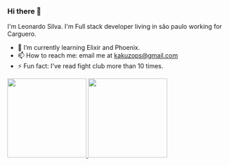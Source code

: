 ### Hi there 👋

I'm Leonardo Silva. I'm Full stack developer living in são paulo working for Carguero.

- 🌱 I’m currently learning Elixir and Phoenix. 
- 📫 How to reach me: email me at kakuzops@gmail.com
- ⚡ Fun fact: I've read fight club more than 10 times.

<div>
  <a href="https://github.com/kakuzops">
  <img height="180em" src="https://github-readme-stats.vercel.app/api?username=kakuzops&show_icons=true&theme=dark&include_all_commits=true&count_private=true"/>
  <img height="180em" src="https://github-readme-stats.vercel.app/api/top-langs/?username=kakuzops&layout=compact&theme=dracula"/>

</div>
<!--
**kakuzops/kakuzops** is a ✨ _special_ ✨ repository because its `README.md` (this file) appears on your GitHub profile.

Here are some ideas to get you started:

- 🔭 I’m currently working on ...
- 🌱 I’m currently learning ...
- 👯 I’m looking to collaborate on ...
- 🤔 I’m looking for help with ...
- 💬 Ask me about ...
- 📫 How to reach me: ...
- 😄 Pronouns: ...
- ⚡ Fun fact: ...
-->
